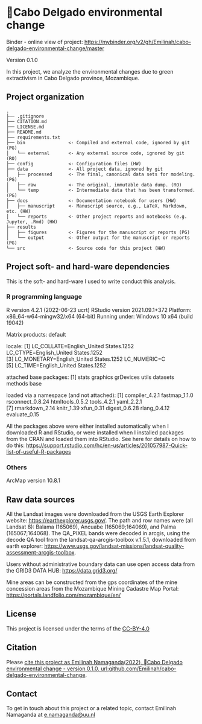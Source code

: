 # Cabo Delgado environmental change

Binder - online view of project: https://mybinder.org/v2/gh/Emilinah/cabo-delgado-environmental-change/master

Version 0.1.0

In this project, we analyze the environmental changes due to green extractivism in Cabo Delgado province, Mozambique.


## Project organization

```
.
├── .gitignore
├── CITATION.md
├── LICENSE.md
├── README.md
├── requirements.txt
├── bin                <- Compiled and external code, ignored by git (PG)
│   └── external       <- Any external source code, ignored by git (RO)
├── config             <- Configuration files (HW)
├── data               <- All project data, ignored by git
│   ├── processed      <- The final, canonical data sets for modeling. (PG)
│   ├── raw            <- The original, immutable data dump. (RO)
│   └── temp           <- Intermediate data that has been transformed. (PG)
├── docs               <- Documentation notebook for users (HW)
│   ├── manuscript     <- Manuscript source, e.g., LaTeX, Markdown, etc. (HW)
│   └── reports        <- Other project reports and notebooks (e.g. Jupyter, .Rmd) (HW)
├── results
│   ├── figures        <- Figures for the manuscript or reports (PG)
│   └── output         <- Other output for the manuscript or reports (PG)
└── src                <- Source code for this project (HW)

```

## Project soft- and hard-ware dependencies

This is the soft- and hard-ware I used to write conduct this analysis.

### R programming language

R version 4.2.1 (2022-06-23 ucrt)
RStudio version 2021.09.1+372
Platform: x86_64-w64-mingw32/x64 (64-bit)
Running under: Windows 10 x64 (build 19042)

Matrix products: default

locale:
[1] LC_COLLATE=English_United States.1252  LC_CTYPE=English_United States.1252   
[3] LC_MONETARY=English_United States.1252 LC_NUMERIC=C                          
[5] LC_TIME=English_United States.1252    

attached base packages:
[1] stats     graphics  grDevices utils     datasets  methods   base     

loaded via a namespace (and not attached):
 [1] compiler_4.2.1   fastmap_1.1.0    rsconnect_0.8.24 htmltools_0.5.2  tools_4.2.1      yaml_2.2.1      
 [7] rmarkdown_2.14   knitr_1.39       xfun_0.31        digest_0.6.28    rlang_0.4.12     evaluate_0.15

All the packages above were either installed automatically when I downloaded R and RStudio, or were installed
when I installed packages from the CRAN and loaded them into RStudio. See here for details on how to do this:
https://support.rstudio.com/hc/en-us/articles/201057987-Quick-list-of-useful-R-packages 

### Others

ArcMap version 10.8.1

## Raw data sources

All the Landsat images were downloaded from the USGS Earth Explorer website: https://earthexplorer.usgs.gov/. 
The path and row names were (all Landsat 8): Balama (165069), Ancuabe (165069;164069), and Palma (165067;164068). The QA_PIXEL bands were decoded in arcgis, 
using the decode QA tool from the landsat-qa-arcgis-toolbox v.1.5.1, downloaded from earth explorer:
https://www.usgs.gov/landsat-missions/landsat-quality-assessment-arcgis-toolbox.

Users without administrative boundary data can use open access data from the 
GRID3 DATA HUB: https://data.grid3.org/

Mine areas can be constructed from the gps coordinates of the mine concession areas from the Mozambique Mining
Cadastre Map Portal: https://portals.landfolio.com/mozambique/en/

## License

This project is licensed under the terms of the [CC-BY-4.0](/LICENSE.md)

## Citation

Please [cite this project as Emilinah Namaganda(2022), Cabo Delgado environmental change - version 0.1.0. url:github.com/Emilinah/cabo-delgado-environmental-change](/CITATION.md).

## Contact

To get in touch about this project or a related topic, contact Emilinah Namaganda at e.namaganda@uu.nl
